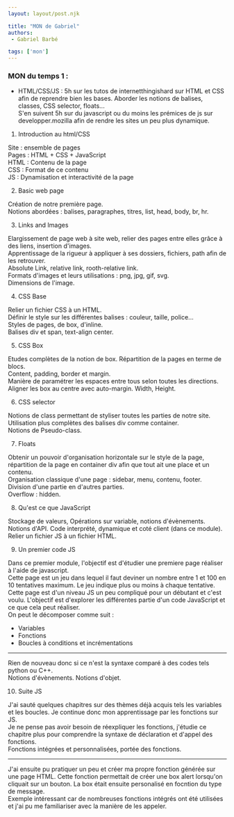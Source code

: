 ```yaml
---
layout: layout/post.njk

title: "MON de Gabriel"
authors:
 - Gabriel Barbé

tags: ['mon']
---
```


<!-- Début Résumé -->

### MON du temps 1 : 
- HTML/CSS/JS :
5h sur les tutos de internetthingishard sur HTML et CSS afin de reprendre bien les bases. Aborder les notions de balises, classes, CSS selector, floats... <br>
S'en suivent 5h sur du javascript ou du moins les prémices de js sur developper.mozilla afin de rendre les sites un peu plus dynamique. 

1. Introduction au html/CSS 

Site : ensemble de pages <br>
Pages : HTML + CSS + JavaScript <br>
HTML : Contenu de la page <br>
CSS : Format de ce contenu <br>
JS : Dynamisation et interactivité de la page 

2. Basic web page 

Création de notre première page. <br>
Notions abordées : balises, paragraphes, titres, list, head, body, br, hr. 

3. Links and Images 

Elargissement de page web à site web, relier des pages entre elles grâce à des liens, insertion d'images. <br>
Apprentissage de la rigueur à appliquer à ses dossiers, fichiers, path afin de les retrouver. <br>
Absolute Link, relative link, rooth-relative link. <br>
Formats d'images et leurs utilisations : png, jpg, gif, svg. <br>
Dimensions de l'image. 

4. CSS Base

Relier un fichier CSS à un HTML. <br>
Définir le style sur les différentes balises : couleur, taille, police...<br>
Styles de pages, de box, d'inline. <br>
Balises div et span, text-align center.

5. CSS Box

Etudes complètes de la notion de box. Répartition de la pages en terme de blocs.<br>
Content, padding, border et margin. <br>
Manière de paramétrer les espaces entre tous selon toutes les directions. <br>
Aligner les box au centre avec auto-margin.
Width, Height.

6. CSS selector 

Notions de class permettant de styliser toutes les parties de notre site. <br>
Utilisation plus complètes des balises div comme container. <br>
Notions de Pseudo-class. 

7. Floats 

Obtenir un pouvoir d'organisation horizontale sur le style de la page, répartition de la page en container div afin que tout ait une place et un contenu. <br>
Organisation classique d'une page : sidebar, menu, contenu, footer.<br>
Division d'une partie en d'autres parties. <br>
Overflow : hidden.  

8. Qu'est ce que JavaScript

Stockage de valeurs, Opérations sur variable, notions d'évènements. <br>
Notions d'API. Code interprété, dynamique et coté client (dans ce module). <br>
Relier un fichier JS à un fichier HTML. 

9. Un premier code JS 

Dans ce premier module, l'objectif est d'étudier une premiere page réaliser à l'aide de javascript. <br>
Cette page est un jeu dans lequel il faut deviner un nombre entre 1 et 100 en 10 tentatives maximum. Le jeu indique plus ou moins à chaque tentative. <br>
Cette page est d'un niveau JS un peu compliqué pour un débutant et c'est voulu. L'objectif est d'explorer les différentes partie d'un code JavaScript et ce que cela peut réaliser. <br>
On peut le décomposer comme suit : 
<ul> <li>Variables</li> 
 <li>Fonctions </li>
 <li>Boucles à conditions et incrémentations</li> </ul><hr>
Rien de nouveau donc si ce n'est la syntaxe comparé à des codes tels python ou C++.<br>
Notions d'évènements. 
Notions d'objet. 

10. Suite JS

J'ai sauté quelques chapitres sur des thèmes déjà acquis tels les variables et les boucles. Je continue donc mon apprentissage par les fonctions sur JS. <br>
Je ne pense pas avoir besoin de réexpliquer les fonctions, j'étudie ce chapitre plus pour comprendre la syntaxe de déclaration et d'appel des fonctions. <br>
Fonctions intégrées et personnalisées, portée des fonctions. <hr>
J'ai ensuite pu pratiquer un peu et créer ma propre fonction générée sur une page HTML. Cette fonction permettait de créer une box alert lorsqu'on cliquait sur un bouton. La box était ensuite personalisé en focntion du type de message.<br>
Exemple intéressant car de nombreuses fonctions intégrés ont été utilisées et j'ai pu me familiariser avec la manière de les appeler. 

<!-- Début Résumé -->
